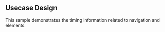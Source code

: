 ## Usecase Design

This sample demonstrates the timing information related to navigation and elements.

